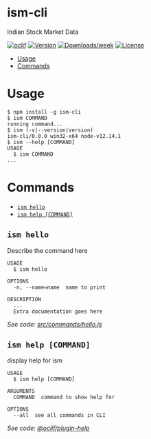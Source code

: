ism-cli
=======

Indian Stock Market Data

[![oclif](https://img.shields.io/badge/cli-oclif-brightgreen.svg)](https://oclif.io)
[![Version](https://img.shields.io/npm/v/ism-cli.svg)](https://npmjs.org/package/ism-cli)
[![Downloads/week](https://img.shields.io/npm/dw/ism-cli.svg)](https://npmjs.org/package/ism-cli)
[![License](https://img.shields.io/npm/l/ism-cli.svg)](https://github.com/WishAllVA/ism-cli/blob/master/package.json)

<!-- toc -->
* [Usage](#usage)
* [Commands](#commands)
<!-- tocstop -->
# Usage
<!-- usage -->
```sh-session
$ npm install -g ism-cli
$ ism COMMAND
running command...
$ ism (-v|--version|version)
ism-cli/0.0.0 win32-x64 node-v12.14.1
$ ism --help [COMMAND]
USAGE
  $ ism COMMAND
...
```
<!-- usagestop -->
# Commands
<!-- commands -->
* [`ism hello`](#ism-hello)
* [`ism help [COMMAND]`](#ism-help-command)

## `ism hello`

Describe the command here

```
USAGE
  $ ism hello

OPTIONS
  -n, --name=name  name to print

DESCRIPTION
  ...
  Extra documentation goes here
```

_See code: [src/commands/hello.js](https://github.com/WishAllVA/ism-cli/blob/v0.0.0/src/commands/hello.js)_

## `ism help [COMMAND]`

display help for ism

```
USAGE
  $ ism help [COMMAND]

ARGUMENTS
  COMMAND  command to show help for

OPTIONS
  --all  see all commands in CLI
```

_See code: [@oclif/plugin-help](https://github.com/oclif/plugin-help/blob/v3.2.2/src/commands/help.ts)_
<!-- commandsstop -->
